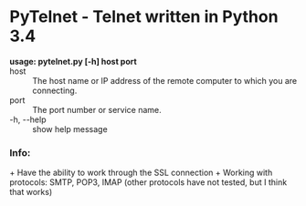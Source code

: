 # PyTelnet - Telnet written in Python 3.4
<dl>
<b>usage: pytelnet.py [-h] host port</b>

<dt />host<dd />The host name or IP address of the remote computer to which you are connecting.
<dt />port<dd />The port number or service name.

<dt />-h, --help<dd />show help message
</dl>
<h3>Info:</h3>
+ Have the ability to work through the SSL connection
+ Working with protocols: SMTP, POP3, IMAP (other protocols have not tested, but I think that works)
